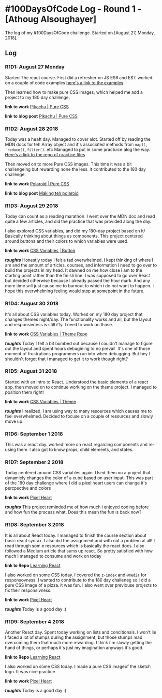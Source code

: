 # #100DaysOfCode Log - Round 1 - [Athoug Alsoughayer]

The log of my #100DaysOfCode challenge. Started on [August 27, Monday, 2018].

## Log

### R1D1: August 27 Monday
Started The react course. First did a refresher on JS ES6 and ES7. worked on a couple of code examples [here's a link to the examples](https://github.com/athoug/Learning-React/tree/master/Udemy-React%2016/1-next-jen-javascript)

Then learned how to make pure CSS images, which helped me add a project to my 180 day challenge.

**link to work** [Pikachu | Pure CSS](https://codepen.io/athoug/pen/OoNEBw)

**link to blog post** [Pikachu | Pure CSS](https://athougcodesatnight.com/pikachu-pure-css-day-65/)

### R1D2: August 28 2018
Today was a heaft day. Managed to cover alot. Started off by reading the MDN docs for teh Array object and it's associated methods from `map()`, `'reduce()`, `filter()`..etc Managed to put in some practuice alog the way. [Here's a link to the repo of practice files](https://github.com/athoug/Learning-React/tree/master/Udemy-React%2016/1-next-jen-javascript)

Then moved on to more Pure CSS images. This time it was a bit challengeing but rewarding none the less. It contributed to the 180 day challenge.

**link to work** [Polaroid | Pure CSS](https://codepen.io/athoug/pen/KxMvGy)

**link to blog post** [Making teh polaroid](https://athougcodesatnight.com/polaroid-pure-css-day-66/)

### R1D3: August 29 2018
Today can count as a reading marathon. I went over the MDN doc and read quite a few articles, and did the practice that was provided along the day. 

I also explored CSS variables, and did my 180-day project based on it/ Basically thinking about things as components. This project centered around buttons and their colors to which variables were used. 

**link to work** [CSS Variables | Button](https://athoug.xyz/day67/index.html)

**_toughts_** Honestly today I felt a tad overwhelmed. I kept thinking of where I am and the amount of articles, courses, and information I need to go over to build the projects in my head. It dawned on me how close i am to the starting point rather than the finish line. I was supposed to go over React but decided otherwise because I already passed the hour mark. And any more time will just cause me to burnout to which i do not want to happen. I hope this overwhelming feeling would stop at somepoint in the future. 

### R1D4: August 30 2018
It's all about CSS variables today. Worked on my 180 day project that changes themes night/day. The functionality works and all, but the layout and responsivness is still iffy. I need to work on those. 

**link to work** [CSS Variables | Theme Repo](https://github.com/athoug/180-websites-project/tree/master/day68)

**_toughts_** Today I felt a bit bumbed out because I couldn't manage to figure out the layout and spent hours debugining to no prevail. It's one of those moment of frustrations programmers run into when debugging. But hey I shouldn't forget that i managed to get it to work though right?  

### R1D5: August 31 2018
Started with an intro to React. Understood the basic elements of a react app, then moved on to continue working on the theme project. I managed to position them right! 

**link to work** [CSS Variables | Theme](https://athoug.xyz/day68/index.html)

**_toughts_** I realized, I am using way to many resources which causes me to feel overwhelmed. Decided to focuse on a couple of resources and slowly move up. 

### R1D6: September 1 2018
This was a react day. worked more on react regarding components and re-using them. I also got to know props, child elements, and states.

### R1D7: September 2 2018
Today centered around CSS variables again. Used them on a project that dynamicly changes the color of a cube based on user input. This was part of the 180 day challenge where I did a pixel heart users can change it's percpective and colors

**link to work** [Pixel Heart](https://athoug.xyz/day69/index.html)

**_toughts_** This project reminded me of how much i enjoyed coding before and how fun the process what. Does this mean the fun is back now?

### R1D8: September 3 2018
It is all about React today. I managed to finish the course section about basic react syntax. I also did the assignment and with not a problem at all! I read through som e resources which is basically the react docs. I also followed a Medium article that sums up react. So pretty satisfied with how much I managed to consume and work on today

**link to Repo** [Learning React](https://github.com/athoug/Learning-React)

I also worked on some CSS today. I covered the `z-index` and `@media` for responsovness. I wanted to contribute to the 180 day challeneg so I did a pure CSS image of a pizza. it was fun. I also went over previouse projects to fix their responsivness.

**link to work** [Pixel Heart](https://codepen.io/athoug/pen/JaENWe)

**_toughts_** Today is a good day :)

### R1D9: September 4 2018
Another React day. Spent today working on lists and conditionals. I won't lie I faced a lot of stumps during the assignment, but those stumps mad overcoming them that much more rewarding. I think i'm slowly getting the hand of things, or perhaps it's just my imagination anyways it's good. 

**link to Repo** [Learning React](https://github.com/athoug/Learning-React)

I also worked on some CSS today. I made a pure CSS imageof the sketch logo. It was nice practice.

**link to work** [Pixel Heart](https://codepen.io/athoug/pen/jvwWwe)

**_toughts_** Today is a good day :)

